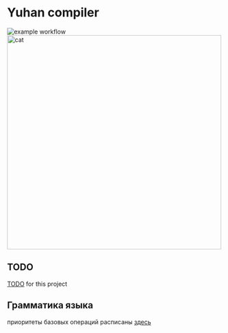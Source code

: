 # Yuhan compiler
![example workflow](https://github.com/Katarni/Yuhan/actions/workflows/tests.yml/badge.svg)  
<img src="https://github.com/user-attachments/assets/16b268be-7ce1-4feb-9d39-1c2a437bef74" alt="cat" width="500"/>


## TODO
[TODO](https://github.com/users/Katarni/projects/2) for this project

## Грамматика языка
приоритеты базовых операций расписаны [здесь](docs/operation-priority.md)

